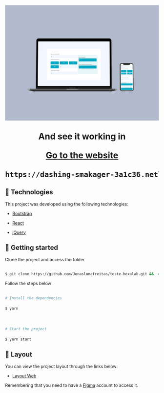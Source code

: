 <h1  align="center">

<img  alt="Podcastr"  title="Podcastr"  src="https://github.com/Jonaslunafreitas/teste-hexalab/blob/main/img/Mockup.png" />
                                    

  And see it working in

**[Go to the website](https://dashing-smakager-3a1c36.netlify.app)**
```bash
https://dashing-smakager-3a1c36.netlify.app
``` 
  
## 🧪 Technologies

  

This project was developed using the following technologies:

  

- [Bootstrap](https://getbootstrap.com/)

- [React](https://reactjs.org)

- [jQuery](https://jquery.com/)

  

## 🚀 Getting started

  

Clone the project and access the folder

  

```bash

$ git clone https://github.com/Jonaslunafreitas/teste-hexalab.git &&  cd teste-hexalab

```

  

Follow the steps below

```bash

# Install the dependencies

$ yarn

  

# Start the project

$ yarn start

```

 
  

## 🔖 Layout

  

You can view the project layout through the links below:

  

- [Layout Web](https://www.figma.com/file/sddF218fheR2zbo1NXIeRV/Teste-Front-End?node-id=0%3A1)

  

Remembering that you need to have a [Figma](http://figma.com/) account to access it.

